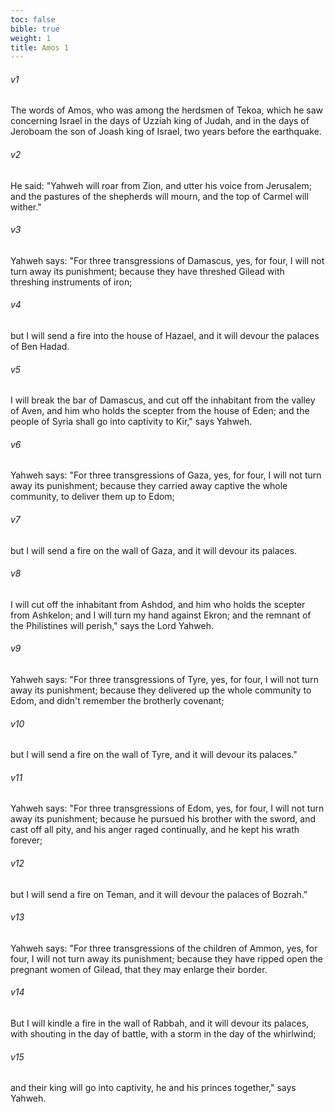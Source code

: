 ```yaml
---
toc: false
bible: true
weight: 1
title: Amos 1
---
```




###### v1 
The words of Amos, who was among the herdsmen of Tekoa, which he saw concerning Israel in the days of Uzziah king of Judah, and in the days of Jeroboam the son of Joash king of Israel, two years before the earthquake. 

###### v2 
He said: "Yahweh will roar from Zion, and utter his voice from Jerusalem; and the pastures of the shepherds will mourn, and the top of Carmel will wither." 

###### v3 
Yahweh says: "For three transgressions of Damascus, yes, for four, I will not turn away its punishment; because they have threshed Gilead with threshing instruments of iron; 

###### v4 
but I will send a fire into the house of Hazael, and it will devour the palaces of Ben Hadad. 

###### v5 
I will break the bar of Damascus, and cut off the inhabitant from the valley of Aven, and him who holds the scepter from the house of Eden; and the people of Syria shall go into captivity to Kir," says Yahweh. 

###### v6 
Yahweh says: "For three transgressions of Gaza, yes, for four, I will not turn away its punishment; because they carried away captive the whole community, to deliver them up to Edom; 

###### v7 
but I will send a fire on the wall of Gaza, and it will devour its palaces. 

###### v8 
I will cut off the inhabitant from Ashdod, and him who holds the scepter from Ashkelon; and I will turn my hand against Ekron; and the remnant of the Philistines will perish," says the Lord Yahweh. 

###### v9 
Yahweh says: "For three transgressions of Tyre, yes, for four, I will not turn away its punishment; because they delivered up the whole community to Edom, and didn't remember the brotherly covenant; 

###### v10 
but I will send a fire on the wall of Tyre, and it will devour its palaces." 

###### v11 
Yahweh says: "For three transgressions of Edom, yes, for four, I will not turn away its punishment; because he pursued his brother with the sword, and cast off all pity, and his anger raged continually, and he kept his wrath forever; 

###### v12 
but I will send a fire on Teman, and it will devour the palaces of Bozrah." 

###### v13 
Yahweh says: "For three transgressions of the children of Ammon, yes, for four, I will not turn away its punishment; because they have ripped open the pregnant women of Gilead, that they may enlarge their border. 

###### v14 
But I will kindle a fire in the wall of Rabbah, and it will devour its palaces, with shouting in the day of battle, with a storm in the day of the whirlwind; 

###### v15 
and their king will go into captivity, he and his princes together," says Yahweh.
